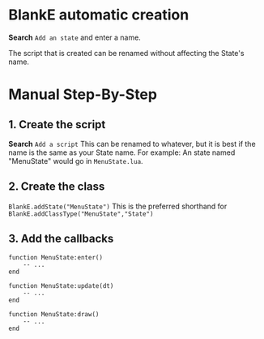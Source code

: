 # BlankE automatic creation

**Search** `Add an state` and enter a name.

The script that is created can be renamed without affecting the State's name.

# Manual Step-By-Step
## 1. Create the script
**Search** `Add a script`
This can be renamed to whatever, but it is best if the name is the same as your State name. For example: An state named "MenuState" would go in `MenuState.lua`.

## 2. Create the class
`BlankE.addState("MenuState")`
This is the preferred shorthand for `BlankE.addClassType("MenuState","State")`

## 3. Add the callbacks
```
function MenuState:enter()
    -- ...
end

function MenuState:update(dt)
    -- ...
end

function MenuState:draw()
    -- ...
end
```